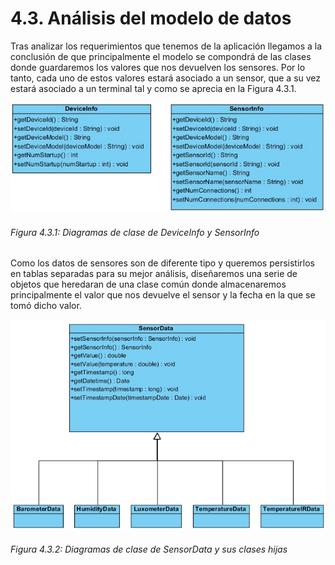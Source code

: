 # 4.3. Análisis del modelo de datos

Tras analizar los requerimientos que tenemos de la aplicación llegamos a la conclusión de que principalmente el modelo se compondrá de las clases donde guardaremos los valores que nos devuelven los sensores. Por lo tanto, cada uno de estos valores estará asociado a un sensor, que a su vez estará asociado a un terminal tal y como se aprecia en la Figura 4.3.1. 

![](./imagenes/diagrama_clase_deviceinfo_sensorinfo.jpg)
###### *Figura 4.3.1: Diagramas de clase de DeviceInfo y SensorInfo*

Como los datos de sensores son de diferente tipo y queremos persistirlos en tablas separadas para su mejor análisis, diseñaremos una serie de objetos que heredaran de una clase común donde almacenaremos principalmente el valor que nos devuelve el sensor y la fecha en la que se tomó dicho valor.

![Figura 2](./imagenes/diagrama_clase_sensordata.jpg)
###### *Figura 4.3.2: Diagramas de clase de SensorData y sus clases hijas*